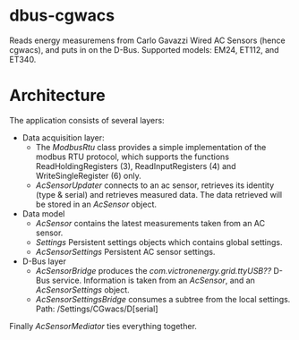 dbus-cgwacs
===========

Reads energy measuremens from Carlo Gavazzi Wired AC Sensors (hence cgwacs),
and puts in on the D-Bus. Supported models: EM24, ET112, and ET340.

Architecture
============

The application consists of several layers:
* Data acquisition layer:
    - The _ModbusRtu_ class provides a simple implementation of the modbus
      RTU protocol, which supports the functions ReadHoldingRegisters (3),
      ReadInputRegisters (4) and WriteSingleRegister (6) only.
    - _AcSensorUpdater_ connects to an ac sensor, retrieves its identity
      (type & serial) and retrieves measured data. The data retrieved will be
      stored in an _AcSensor_ object.
* Data model
    - _AcSensor_ contains the latest measurements taken from an AC sensor.
    - _Settings_ Persistent settings objects which contains global settings.
    - _AcSensorSettings_ Persistent AC sensor settings.
* D-Bus layer
    - _AcSensorBridge_ produces the _com.victronenergy.grid.ttyUSB??_ D-Bus
      service. Information is taken from an _AcSensor_, and an
      _AcSensorSettings_ object.
    - _AcSensorSettingsBridge_ consumes a subtree from the local settings.
      Path: /Settings/CGwacs/D[serial]

Finally _AcSensorMediator_ ties everything together.

